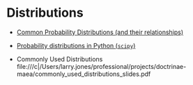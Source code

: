 # Distributions

- [Common Probability Distributions (and their relationships)](https://medium.com/@srowen/common-probability-distributions-347e6b945ce4)
- [Probability distributions in Python (`scipy`)](https://www.datacamp.com/community/tutorials/probability-distributions-python)

- Commonly Used Distributions<br />
    file:///c|/Users/larry.jones/professional/projects/doctrinae-maea/commonly_used_distributions_slides.pdf
